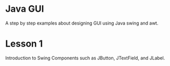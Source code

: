 # Java GUI
 A step by step examples about designing GUI using Java swing and awt.

# Lesson 1
Introduction to Swing Components such as JButton, JTextField, and JLabel.
